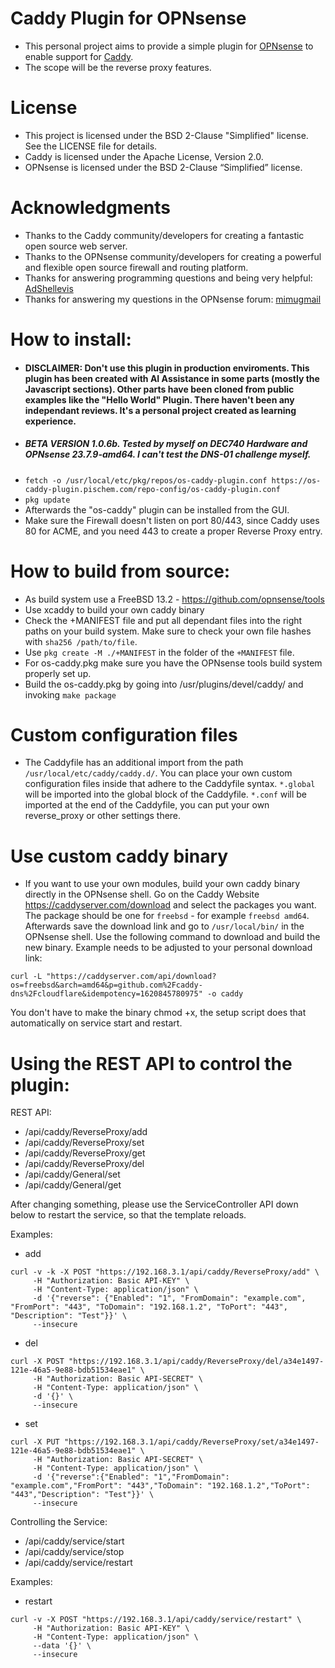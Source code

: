 # Caddy Plugin for OPNsense

- This personal project aims to provide a simple plugin for [OPNsense](https://github.com/opnsense) to enable support for [Caddy](https://github.com/caddyserver/caddy).
- The scope will be the reverse proxy features.

# License

- This project is licensed under the BSD 2-Clause "Simplified" license. See the LICENSE file for details. 
- Caddy is licensed under the Apache License, Version 2.0. 
- OPNsense is licensed under the BSD 2-Clause “Simplified” license.

# Acknowledgments

- Thanks to the Caddy community/developers for creating a fantastic open source web server.
- Thanks to the OPNsense community/developers for creating a powerful and flexible open source firewall and routing platform.
- Thanks for answering programming questions and being very helpful: [AdShellevis](https://github.com/Adschellevis)
- Thanks for answering my questions in the OPNsense forum: [mimugmail](https://forum.opnsense.org/index.php?action=profile;u=15464)

# How to install:
- #### DISCLAIMER: Don't use this plugin in production enviroments. This plugin has been created with AI Assistance in some parts (mostly the Javascript sections). Other parts have been cloned from public examples like the "Hello World" Plugin. There haven't been any independant reviews. It's a personal project created as learning experience.
- ##### BETA VERSION 1.0.6b. Tested by myself on DEC740 Hardware and OPNsense 23.7.9-amd64. I can't test the DNS-01 challenge myself.
- ```fetch -o /usr/local/etc/pkg/repos/os-caddy-plugin.conf https://os-caddy-plugin.pischem.com/repo-config/os-caddy-plugin.conf```
- ```pkg update```
- Afterwards the "os-caddy" plugin can be installed from the GUI.
- Make sure the Firewall doesn't listen on port 80/443, since Caddy uses 80 for ACME, and you need 443 to create a proper Reverse Proxy entry.

# How to build from source:
- As build system use a FreeBSD 13.2 - https://github.com/opnsense/tools
- Use xcaddy to build your own caddy binary
- Check the +MANIFEST file and put all dependant files into the right paths on your build system. Make sure to check your own file hashes with ```sha256 /path/to/file```. 
- Use ```pkg create -M ./+MANIFEST``` in the folder of the ```+MANIFEST``` file.
- For os-caddy.pkg make sure you have the OPNsense tools build system properly set up. 
- Build the os-caddy.pkg by going into /usr/plugins/devel/caddy/ and invoking ```make package``` 

# Custom configuration files
- The Caddyfile has an additional import from the path ```/usr/local/etc/caddy/caddy.d/```. You can place your own custom configuration files inside that adhere to the Caddyfile syntax. ```*.global``` will be imported into the global block of the Caddyfile. ```*.conf``` will be imported at the end of the Caddyfile, you can put your own reverse_proxy or other settings there.

# Use custom caddy binary
- If you want to use your own modules, build your own caddy binary directly in the OPNsense shell. Go on the Caddy Website https://caddyserver.com/download and select the packages you want. The package should be one for ```freebsd``` - for example ```freebsd amd64```. Afterwards save the download link and go to ```/usr/local/bin/``` in the OPNsense shell. Use the following command to download and build the new binary. Example needs to be adjusted to your personal download link:
```
curl -L "https://caddyserver.com/api/download?os=freebsd&arch=amd64&p=github.com%2Fcaddy-dns%2Fcloudflare&idempotency=1620845780975" -o caddy
```
You don't have to make the binary chmod +x, the setup script does that automatically on service start and restart.

# Using the REST API to control the plugin:
REST API:
- /api/caddy/ReverseProxy/add
- /api/caddy/ReverseProxy/set
- /api/caddy/ReverseProxy/get
- /api/caddy/ReverseProxy/del
- /api/caddy/General/set
- /api/caddy/General/get

After changing something, please use the ServiceController API down below to restart the service, so that the template reloads.

Examples:

- add
```
curl -v -k -X POST "https://192.168.3.1/api/caddy/ReverseProxy/add" \
     -H "Authorization: Basic API-KEY" \
     -H "Content-Type: application/json" \
     -d '{"reverse": {"Enabled": "1", "FromDomain": "example.com", "FromPort": "443", "ToDomain": "192.168.1.2", "ToPort": "443", "Description": "Test"}}' \
     --insecure
```
- del
```
curl -X POST "https://192.168.3.1/api/caddy/ReverseProxy/del/a34e1497-121e-46a5-9e88-bdb51534eae1" \
     -H "Authorization: Basic API-SECRET" \
     -H "Content-Type: application/json" \
     -d '{}' \
     --insecure 
```
- set
```
curl -X PUT "https://192.168.3.1/api/caddy/ReverseProxy/set/a34e1497-121e-46a5-9e88-bdb51534eae1" \
     -H "Authorization: Basic API-SECRET" \
     -H "Content-Type: application/json" \
     -d '{"reverse":{"Enabled": "1","FromDomain": "example.com","FromPort": "443","ToDomain": "192.168.1.2","ToPort": "443","Description": "Test"}}' \
     --insecure
```

Controlling the Service:

- /api/caddy/service/start
- /api/caddy/service/stop
- /api/caddy/service/restart

Examples:

- restart
```
curl -v -X POST "https://192.168.3.1/api/caddy/service/restart" \
     -H "Authorization: Basic API-KEY" \
     -H "Content-Type: application/json" \
     --data '{}' \
     --insecure
```
